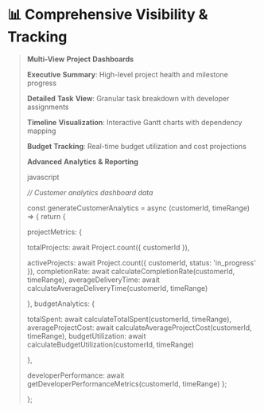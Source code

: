 # 📊 Comprehensive Visibility & Tracking



> **Multi-View** **Project** **Dashboards**
>
> **Executive** **Summary**: High-level project health and milestone progress
>
> **Detailed** **Task** **View**: Granular task breakdown with developer assignments
>
> **Timeline** **Visualization**: Interactive Gantt charts with dependency mapping
>
> **Budget** **Tracking**: Real-time budget utilization and cost projections
>
> **Advanced** **Analytics** **&** **Reporting**
>
> javascript
>
> _//_ _Customer_ _analytics_ _dashboard_ _data_
>
> const generateCustomerAnalytics = async (customerId, timeRange) => { return {
>
> projectMetrics: {
>
> totalProjects: await Project.count({ customerId }),
>
> activeProjects: await Project.count({ customerId, status: 'in\_progress' }), completionRate: await calculateCompletionRate(customerId, timeRange), averageDeliveryTime: await calculateAverageDeliveryTime(customerId, timeRange)
>
> }, budgetAnalytics: {
>
> totalSpent: await calculateTotalSpent(customerId, timeRange), averageProjectCost: await calculateAverageProjectCost(customerId, timeRange), budgetUtilization: await calculateBudgetUtilization(customerId, timeRange)
>
> },
>
> developerPerformance: await getDeveloperPerformanceMetrics(customerId, timeRange) };
>
> };
